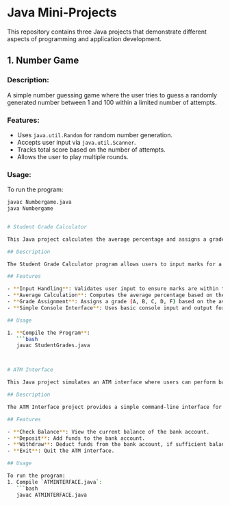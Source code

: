 # Java Mini-Projects

This repository contains three Java projects that demonstrate different aspects of programming and application development.

## 1. Number Game

### Description:
A simple number guessing game where the user tries to guess a randomly generated number between 1 and 100 within a limited number of attempts.

### Features:
- Uses `java.util.Random` for random number generation.
- Accepts user input via `java.util.Scanner`.
- Tracks total score based on the number of attempts.
- Allows the user to play multiple rounds.

### Usage:
To run the program:
```bash
javac Numbergame.java
java Numbergame


# Student Grade Calculator

This Java project calculates the average percentage and assigns a grade based on marks obtained in a specified number of subjects.

## Description

The Student Grade Calculator program allows users to input marks for a set number of subjects and computes the average percentage. Based on this percentage, it assigns a grade according to predefined grading criteria.

## Features

- **Input Handling**: Validates user input to ensure marks are within the valid range (0-100).
- **Average Calculation**: Computes the average percentage based on the total marks obtained.
- **Grade Assignment**: Assigns a grade (A, B, C, D, F) based on the average percentage using predefined grading thresholds.
- **Simple Console Interface**: Uses basic console input and output for interaction.

## Usage

1. **Compile the Program**:
   ```bash
   javac StudentGrades.java



# ATM Interface

This Java project simulates an ATM interface where users can perform basic banking operations such as checking balance, depositing money, and withdrawing money.

## Description

The ATM Interface project provides a simple command-line interface for users to interact with their bank account. It includes features like balance checking, depositing funds, withdrawing funds, and exiting the ATM system.

## Features

- **Check Balance**: View the current balance of the bank account.
- **Deposit**: Add funds to the bank account.
- **Withdraw**: Deduct funds from the bank account, if sufficient balance is available.
- **Exit**: Quit the ATM interface.

## Usage

To run the program:
1. Compile `ATMINTERFACE.java`:
   ```bash
   javac ATMINTERFACE.java








